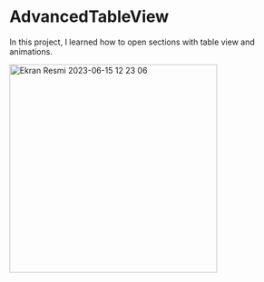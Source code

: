# AdvancedTableView

In this project, I learned how to open sections with table view and animations.

<img width="366" alt="Ekran Resmi 2023-06-15 12 23 06" src="https://github.com/halilyass/AdvancedTableView/assets/106011017/555639e4-61f6-42c6-b5d1-e1ab14208a94">

